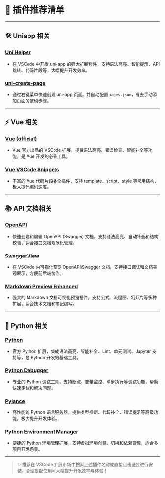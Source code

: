 # 🌟 插件推荐清单

---

## 🛠️ Uniapp 相关

### [Uni Helper](https://marketplace.visualstudio.com/items?itemName=uni-helper.uni-helper-vscode)

- 在 VSCode 中开发 uni-app 的强大扩展套件，支持语法高亮、智能提示、API 跳转、代码片段等，大幅提升开发效率。

### [uni-create-page](https://marketplace.visualstudio.com/items?itemName=mrmaoddxxaa.create-uniapp-view)

- 通过右键菜单快速创建 uni-app 页面，并自动配置 `pages.json`，省去手动添加页面的繁琐步骤。

---

## ⚡ Vue 相关

### [Vue (official)](https://marketplace.visualstudio.com/items?itemName=Vue.volar)

- Vue 官方出品的 VSCode 扩展，提供语法高亮、错误检查、智能补全等功能，是 Vue 开发的必备工具。

### [Vue VSCode Snippets](https://marketplace.visualstudio.com/items?itemName=sdras.vue-vscode-snippets)

- 丰富的 Vue 代码片段补全插件，支持 template、script、style 等常用结构，极大提升编码速度。

---

## 📚 API 文档相关

### [OpenAPI](https://marketplace.visualstudio.com/items?itemName=42Crunch.vscode-openapi)

- 快速创建和编辑 OpenAPI (Swagger) 文档，支持语法高亮、自动补全和结构校验，适合接口文档规范化管理。

### [SwaggerView](https://marketplace.visualstudio.com/items?itemName=Arjun.swagger-viewer)

- 在 VSCode 内可视化预览 OpenAPI/Swagger 文档，支持接口调试和文档美观展示，方便前后端协作。

### [Markdown Preview Enhanced](https://marketplace.visualstudio.com/items?itemName=shd101wyy.markdown-preview-enhanced)

- 强大的 Markdown 文档可视化预览插件，支持公式、流程图、幻灯片等多种扩展，适合技术文档和笔记编写。

---

## 🐍 Python 相关

### [Python](https://marketplace.visualstudio.com/items?itemName=ms-python.python)

- 官方 Python 扩展，集成语法高亮、智能补全、Lint、单元测试、Jupyter 支持等，是 Python 开发的基础工具。

### [Python Debugger](https://marketplace.visualstudio.com/items?itemName=ms-python.debugpy)

- 专业的 Python 调试工具，支持断点、变量监控、单步执行等调试功能，帮助快速定位和解决问题。

### [Pylance](https://marketplace.visualstudio.com/items?itemName=ms-python.vscode-pylance)

- 高性能的 Python 语言服务器，提供类型推断、代码补全、错误提示等高级功能，极大提升开发体验。

### [Python Environment Manager](https://marketplace.visualstudio.com/items?itemName=donjayamanne.python-environment-manager)

- 便捷的 Python 环境管理扩展，支持虚拟环境创建、切换和依赖管理，适合多项目开发场景。

---

> ✨ 推荐在 VSCode 扩展市场中搜索上述插件名称或直接点击链接进行安装，合理搭配使用可大幅提升开发效率与体验！
